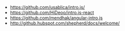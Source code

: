 - https://github.com/usablica/intro.js/
- https://github.com/HiDeoo/intro.js-react
- https://github.com/mendhak/angular-intro.js
- http://github.hubspot.com/shepherd/docs/welcome/

